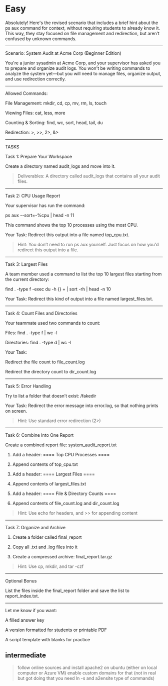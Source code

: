 # Easy
Absolutely! Here's the revised scenario that includes a brief hint about the ps aux command for context, without requiring students to already know it. This way, they stay focused on file management and redirection, but aren’t confused by unknown commands.


---

Scenario: System Audit at Acme Corp (Beginner Edition)

You're a junior sysadmin at Acme Corp, and your supervisor has asked you to prepare and organize audit logs. You won't be writing commands to analyze the system yet—but you will need to manage files, organize output, and use redirection correctly.


---

Allowed Commands:

File Management: mkdir, cd, cp, mv, rm, ls, touch

Viewing Files: cat, less, more

Counting & Sorting: find, wc, sort, head, tail, du

Redirection: >, >>, 2>, &>



---

TASKS

Task 1: Prepare Your Workspace

Create a directory named audit_logs and move into it.

> Deliverables: A directory called audit_logs that contains all your audit files.




---

Task 2: CPU Usage Report

Your supervisor has run the command:

ps aux --sort=-%cpu | head -n 11

This command shows the top 10 processes using the most CPU.

Your Task: Redirect this output into a file named top_cpu.txt.

> Hint: You don’t need to run ps aux yourself. Just focus on how you'd redirect this output into a file.




---

Task 3: Largest Files

A team member used a command to list the top 10 largest files starting from the current directory:

find . -type f -exec du -h {} + | sort -rh | head -n 10

Your Task: Redirect this kind of output into a file named largest_files.txt.


---

Task 4: Count Files and Directories

Your teammate used two commands to count:

Files: find . -type f | wc -l

Directories: find . -type d | wc -l


Your Task:

Redirect the file count to file_count.log

Redirect the directory count to dir_count.log



---

Task 5: Error Handling

Try to list a folder that doesn’t exist: /fakedir

Your Task: Redirect the error message into error.log, so that nothing prints on screen.

> Hint: Use standard error redirection (2>)




---

Task 6: Combine Into One Report

Create a combined report file: system_audit_report.txt

1. Add a header: ==== Top CPU Processes ====


2. Append contents of top_cpu.txt


3. Add a header: ==== Largest Files ====


4. Append contents of largest_files.txt


5. Add a header: ==== File & Directory Counts ====


6. Append contents of file_count.log and dir_count.log



> Hint: Use echo for headers, and >> for appending content




---

Task 7: Organize and Archive

1. Create a folder called final_report


2. Copy all .txt and .log files into it


3. Create a compressed archive: final_report.tar.gz



> Hint: Use cp, mkdir, and tar -czf




---

Optional Bonus

List the files inside the final_report folder and save the list to report_index.txt.


---

Let me know if you want:

A filled answer key

A version formatted for students or printable PDF

A script template with blanks for practice

## intermediate 

> follow online sources and install apache2 on ubuntu (either on local computer or Azure VM)
> enable custom domains for that (not in real but got doing that you need ln -s and a2ensite type of commands) 
